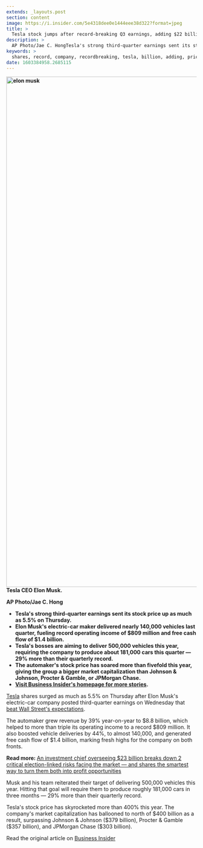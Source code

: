 ```yaml
--- 
extends: _layouts.post 
section: content 
image: https://i.insider.com/5e4318dee0e1444eee38d322?format=jpeg 
title: > 
  Tesla stock jumps after record-breaking Q3 earnings, adding $22 billion in market value 
description: > 
  AP Photo/Jae C. HongTesla's strong third-quarter earnings sent its stock price up as much as 5.5% on Thursday.The automaker's stock price has soared more than fivefold this year, giving the group a bigger market capitalization than Johnson & Johnson, Procter & Gamble, or JPMorgan Chase.Tesla shares surged as much as 5.5% on Thursday after Elon Musk's electric-car company posted third-quarter earnings on Wednesday that beat Wall Street's expectations.Tesla's stock price has skyrocketed more than 400% this year.The company's market capitalization has ballooned to north of $400 billion as a result, surpassing Johnson & Johnson ($379 billion), Procter & Gamble ($357 billion), and JPMorgan Chase ($303 billion). 
keywords: > 
  shares, record, company, recordbreaking, tesla, billion, adding, price, stock, jumps, market, q3, johnson, value, vehicles, earnings, thirdquarter 
date: 1603384958.2685115 
--- 
```

<div><p><strong>
	<img alt="elon musk" height="1350" width="2700" charset="" class="img-responsive imported-news-entry-img" src="https://i.insider.com/5e4318dee0e1444eee38d322?format=jpeg">
Tesla CEO Elon Musk.
<p class="copyright">AP Photo/Jae C. Hong</p>

</strong></p><ul><li><strong>Tesla's strong third-quarter earnings sent its stock price up as much as 5.5% on Thursday.</strong></li><li><strong>Elon Musk's electric-car maker delivered nearly 140,000 vehicles last quarter, fueling record operating income of $809 million and free cash flow of $1.4 billion.</strong></li><li><strong>Tesla's bosses are aiming to deliver 500,000 vehicles this year, requiring the company to produce about 181,000 cars this quarter &#8212; 29% more than their quarterly record.</strong></li><li><strong>The automaker's stock price has soared more than fivefold this year, giving the group a bigger market capitalization than Johnson &amp; Johnson, Procter &amp; Gamble, or JPMorgan Chase.</strong></li><li><strong><strong><a href="https://www.businessinsider.com/?utm_source=markets&amp;utm_medium=ingest" target="_blank">Visit Business Insider's homepage for more stories</a>.</strong></strong></li></ul><p><a href="https://markets.businessinsider.com/stocks/tsla-stock?utm_source=markets&amp;utm_medium=ingest" target="_blank">Tesla</a> shares surged as much as 5.5% on Thursday after Elon Musk's electric-car company posted third-quarter earnings on Wednesday that <a href="https://www.businessinsider.com/tesla-earnings-q3-2020-third-quarter-profit-2020-10?r=US&amp;IR=T?utm_source=markets&amp;utm_medium=ingest" target="_blank">beat Wall Street's expectations</a>.</p><p>The automaker grew revenue by 39% year-on-year to $8.8 billion, which helped to more than triple its operating income to a record $809 million. It also boosted vehicle deliveries by 44%, to almost 140,000, and generated free cash flow of $1.4 billion, marking fresh highs for the company on both fronts.</p><p><strong>Read more: </strong><a href="https://www.businessinsider.com/election-investing-strategy-tips-recommendations-risks-dws-cio-david-bianco-2020-10?utm_source=markets&amp;utm_medium=ingest" target="_blank" rel="noopener noreferrer">An investment chief overseeing $23 billion breaks down 2 critical election-linked risks facing the market &#8212; and shares the smartest way to turn them both into profit opportunities</a> &#13;
    </p><p class="htl-ad ">&#13;
    </p>&#13;
&#13;
    <p class="htl-ad ">&#13;
    </p>&#13;
<p>Musk and his team reiterated their target of delivering 500,000 vehicles this year. Hitting that goal will require them to produce roughly 181,000 cars in three months &#8212; 29% more than their quarterly record.</p><p>Tesla's stock price has skyrocketed more than 400% this year. The company's market capitalization has ballooned to north of $400 billion as a result, surpassing Johnson &amp; Johnson ($379 billion), Procter &amp; Gamble ($357 billion), and JPMorgan Chase ($303 billion).</p><a></a><p>Read the original article on <a href="https://www.businessinsider.com/tesla-stock-price-jumps-elon-musk-electric-cars-q3-profit-2020-10" target="_blank">Business Insider</a> </p></div>